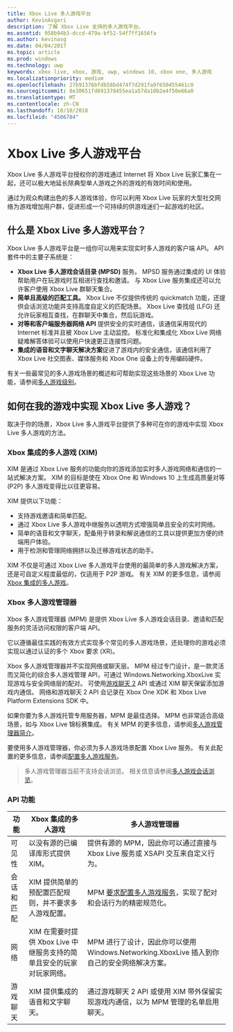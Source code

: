```yaml
---
title: Xbox Live 多人游戏平台
author: KevinAsgari
description: 了解 Xbox Live 支持的多人游戏平台。
ms.assetid: 958b94b3-dccd-479a-bf52-54f7ff1656fa
ms.author: kevinasg
ms.date: 04/04/2017
ms.topic: article
ms.prod: windows
ms.technology: uwp
keywords: xbox live, xbox, 游戏, uwp, windows 10, xbox one, 多人游戏
ms.localizationpriority: medium
ms.openlocfilehash: 27b91376bfdb58bd474f7d291fa9f650455461c0
ms.sourcegitcommit: 8e30651fd691378455ea1a57da10b2e4f50e66a0
ms.translationtype: MT
ms.contentlocale: zh-CN
ms.lasthandoff: 10/10/2018
ms.locfileid: "4506784"
---
```

# <a name="xbox-live-multiplayer-platform"></a>Xbox Live 多人游戏平台

Xbox Live 多人游戏平台授权你的游戏通过 Internet 将 Xbox Live 玩家汇集在一起，还可以极大地延长除典型单人游戏之外的游戏的有效时间和使用。

通过为观众构建出色的多人游戏体验，你可以利用 Xbox Live 玩家的大型社交网络为游戏增加用户群，促进形成一个可持续的供游戏迷们一起游戏的社区。


## <a name="what-is-the-xbox-live-multiplayer-platform"></a>什么是 Xbox Live 多人游戏平台？

Xbox Live 多人游戏平台是一组你可以用来实现实时多人游戏的客户端 API。 API 套件中的主要子系统是：

-   **Xbox Live 多人游戏会话目录 (MPSD)** 服务。 MPSD 服务通过集成的 UI 体验帮助用户在玩游戏时互相进行查找和邀请。 与 Xbox Live 服务集成还可以允许客户使用 Xbox Live 群聊天集合。
-   **简单且高级的匹配工具。** Xbox Live 不仅提供传统的 quickmatch 功能，还提供会话浏览功能并支持高度自定义的匹配场景。 Xbox Live 查找组 (LFG) 还允许玩家相互查找，在群聊天中集合，然后玩游戏。
-   **对等和客户端服务器网络 API** 提供安全的实时通信，该通信采用现代的 Internet 标准并且被 Xbox Live 主动监控。 标准化和集成化 Xbox Live 网络疑难解答体验可以使用户快速更正连接性问题。  
-   **集成的语音和文字聊天解决方案**促进了游戏内的安全通信，该通信利用了 Xbox Live 社交图表、媒体服务和 Xbox One 设备上的专用编码硬件。

有关一些最常见的多人游戏场景的概述和可帮助实现这些场景的 Xbox Live 功能，请参阅[多人游戏级别](multiplayer-scenarios.md)。

## <a name="how-can-i-implement-xbox-live-multiplayer-in-my-game"></a>如何在我的游戏中实现 Xbox Live 多人游戏？
取决于你的场景，Xbox Live 多人游戏平台提供了多种可在你的游戏中实现 Xbox Live 多人游戏的方法。

### <a name="xbox-integrated-multiplayer-xim"></a>Xbox 集成的多人游戏 (XIM)
XIM 是通过 Xbox Live 服务的功能向你的游戏添加实时多人游戏网络和通信的一站式解决方案。 XIM 的目标是使在 Xbox One 和 Windows 10 上生成高质量对等 (P2P) 多人游戏变得比以往更容易。

XIM 提供以下功能：
- 支持游戏邀请和简单匹配。
- 通过 Xbox Live 多人游戏中继服务以透明方式增强简单且安全的实时网络。
- 简单的语音和文字聊天，配备用于转录和解说通信的工具以提供更加方便的终端用户体验。
- 用于检测和管理网络拥挤以及迁移游戏状态的助手。

XIM 不仅是可通过 Xbox Live 多人游戏平台使用的最简单的多人游戏解决方案，还是可自定义程度最低的，仅适用于 P2P 游戏。 有关 XIM 的更多信息，请参阅 [Xbox 集成的多人游戏](xbox-integrated-multiplayer.md)。

### <a name="xbox-multiplayer-manager"></a>Xbox 多人游戏管理器
Xbox 多人游戏管理器 (MPM) 是提供 Xbox Live 多人游戏会话目录、邀请和匹配服务的灵活访问权限的客户端 API。

它以遵循最佳实践的有效方式实现多个常见的多人游戏场景，还处理你的游戏必须实现以通过认证的多个 Xbox 要求 (XR)。

Xbox 多人游戏管理器并不实现网络或聊天层。 MPM 经过专门设计，是一款灵活而又简化的综合多人游戏管理 API，可通过 Windows.Networking.XboxLive 实现游戏与安全网络层的配对。 可使用[游戏聊天 2](chat/game-chat-2-overview.md) API 或通过 XIM 聊天保留添加游戏内通信。 网络和游戏聊天 2 API 会记录在 Xbox One XDK 和 Xbox Live Platform Extensions SDK 中。

如果你要为多人游戏托管专用服务器，MPM 是最佳选择。 MPM 也非常适合高级场景，如与 Xbox Live 锦标赛集成。 有关 MPM 的更多信息，请参阅[多人游戏管理器简介](multiplayer-manager/multiplayer-manager-api-overview.md)。

要使用多人游戏管理器，你必须为多人游戏场景配置 Xbox Live 服务。 有关此配置的更多信息，请参阅[配置多人游戏服务](service-configuration/configure-the-multiplayer-service.md)。

>多人游戏管理器当前不支持会话浏览。 相关信息请参阅[多人游戏会话浏览](session-browse.md)。

### <a name="api-capabilites"></a>API 功能

功能 | Xbox 集成的多人游戏| 多人游戏管理器
--  | -- | --
可见性 |  以没有源的已编译库形式提供 XIM。  | 提供有源的 MPM，因此你可以通过直接与 Xbox Live 服务或 XSAPI 交互来自定义行为。
会话和匹配 | XIM 提供简单的预配置匹配规则，并不要求多人游戏配置。 | MPM [要求配置多人游戏服务](service-configuration/configure-the-multiplayer-service.md)，实现了配对和会话行为的精密规范化。
网络 | XIM 在需要时提供 Xbox Live 中继服务支持的简单且安全的玩家对玩家网络。 | MPM 进行了设计，因此你可以使用 Windows.Networking.XboxLive 插入到你自己的安全网络解决方案。
游戏聊天 | XIM 提供集成的语音和文字聊天。 | 通过游戏聊天 2 API 或使用 XIM 带外保留实现游戏内通信，以为 MPM 管理的名单启用聊天。
